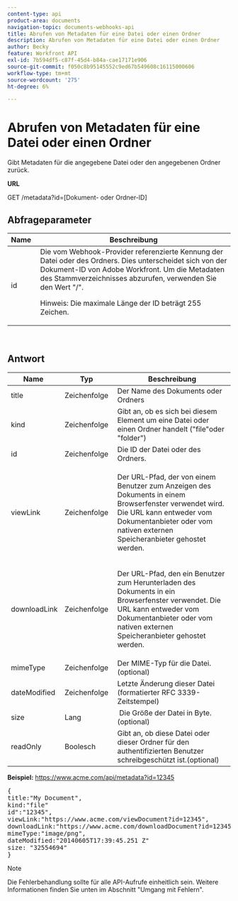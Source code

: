 ```yaml
---
content-type: api
product-area: documents
navigation-topic: documents-webhooks-api
title: Abrufen von Metadaten für eine Datei oder einen Ordner
description: Abrufen von Metadaten für eine Datei oder einen Ordner
author: Becky
feature: Workfront API
exl-id: 7b594df5-c87f-45d4-b84a-cae17171e906
source-git-commit: f050c8b95145552c9ed67b549608c16115000606
workflow-type: tm+mt
source-wordcount: '275'
ht-degree: 6%

---
```



# Abrufen von Metadaten für eine Datei oder einen Ordner

Gibt Metadaten für die angegebene Datei oder den angegebenen Ordner zurück.

**URL**

GET /metadata?id=[Dokument- oder Ordner-ID]

## Abfrageparameter

<table style="table-layout:auto"> 
 <col> 
 <col> 
 <thead> 
  <tr> 
   <th>Name </th> 
   <th>Beschreibung</th> 
  </tr> 
 </thead> 
 <tbody> 
  <tr> 
   <td>id</td> 
   <td>Die vom Webhook-Provider referenzierte Kennung der Datei oder des Ordners. Dies unterscheidet sich von der Dokument-ID von Adobe Workfront. Um die Metadaten des Stammverzeichnisses abzurufen, verwenden Sie den Wert "/".
   <p>Hinweis: Die maximale Länge der ID beträgt 255 Zeichen.</p></td> 
  </tr> 
 </tbody> 
</table>

 

## Antwort

<table style="table-layout:auto"> 
 <col> 
 <col> 
 <col> 
 <thead> 
  <tr> 
   <th>Name </th> 
   <th>Typ </th> 
   <th>Beschreibung</th> 
  </tr> 
 </thead> 
 <tbody> 
  <tr> 
   <td>title </td> 
   <td>Zeichenfolge </td> 
   <td>Der Name des Dokuments oder Ordners</td> 
  </tr> 
  <tr> 
   <td>kind </td> 
   <td>Zeichenfolge </td> 
   <td>Gibt an, ob es sich bei diesem Element um eine Datei oder einen Ordner handelt ("file"oder "folder")</td> 
  </tr> 
  <tr> 
   <td>id</td> 
   <td>Zeichenfolge </td> 
   <td>Die ID der Datei oder des Ordners.</td> 
  </tr> 
  <tr> 
   <td>viewLink</td> 
   <td>Zeichenfolge </td> 
   <td> <p>Der URL-Pfad, der von einem Benutzer zum Anzeigen des Dokuments in einem Browserfenster verwendet wird. Die URL kann entweder vom Dokumentanbieter oder vom nativen externen Speicheranbieter gehostet werden.</p> </td> 
  </tr> 
  <tr> 
   <td>downloadLink</td> 
   <td>Zeichenfolge </td> 
   <td> <p>Der URL-Pfad, den ein Benutzer zum Herunterladen des Dokuments in ein Browserfenster verwendet. Die URL kann entweder vom Dokumentanbieter oder vom nativen externen Speicheranbieter gehostet werden.</p> </td> 
  </tr> 
  <tr> 
   <td>mimeType</td> 
   <td>Zeichenfolge </td> 
   <td>Der MIME-Typ für die Datei. (optional)</td> 
  </tr> 
  <tr> 
   <td>dateModified</td> 
   <td>Zeichenfolge </td> 
   <td>Letzte Änderung dieser Datei (formatierter RFC 3339-Zeitstempel)</td> 
  </tr> 
  <tr> 
   <td>size</td> 
   <td>Lang</td> 
   <td> Die Größe der Datei in Byte. (optional)</td> 
  </tr> 
  <tr> 
   <td>readOnly</td> 
   <td>Boolesch</td> 
   <td> Gibt an, ob diese Datei oder dieser Ordner für den authentifizierten Benutzer schreibgeschützt ist.(optional) </td> 
  </tr> 
 </tbody> 
</table>

**Beispiel:** https://www.acme.com/api/metadata?id=12345
<pre>{<br>title:"My Document",<br>kind:"file"<br>id":"12345",<br>viewLink:"https://www.acme.com/viewDocument?id=12345",<br>downloadLink:"https://www.acme.com/downloadDocument?id=12345",<br>mimeType:"image/png",<br>dateModified:"20140605T17:39:45.251 Z"<br>size: "32554694"<br>}</pre>

>[!NOTE]
>
>Die Fehlerbehandlung sollte für alle API-Aufrufe einheitlich sein. Weitere Informationen finden Sie unten im Abschnitt &quot;Umgang mit Fehlern&quot;.

